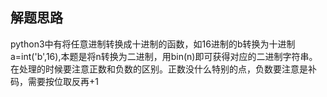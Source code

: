## 解题思路
python3中有将任意进制转换成十进制的函数，如16进制的b转换为十进制a=int('b',16),本题是将n转换为二进制，用bin(n)即可获得对应的二进制字符串。在处理的时候要注意正数和负数的区别。正数没什么特别的点，负数要注意是补码，需要按位取反再+1